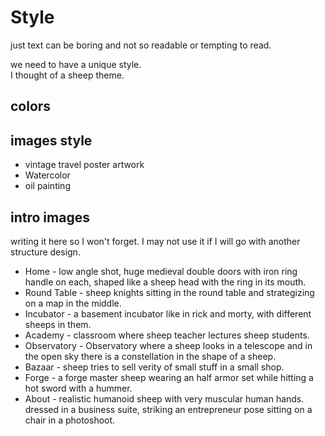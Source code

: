 # Style

just text can be boring and not so readable or tempting to read.

we need to have a unique style.  
I thought of a sheep theme.

## colors

## images style

- vintage travel poster artwork
- Watercolor
- oil painting

## intro images

writing it here so I won't forget. I may not use it if I will go with another structure design.

- Home - low angle shot, huge medieval double doors with iron ring handle on each, shaped like a sheep head with the ring in its mouth.
- Round Table - sheep knights sitting in the round table and strategizing on a map in the middle.
- Incubator - a basement incubator like in rick and morty, with different sheeps in them.
- Academy - classroom where sheep teacher lectures sheep students.
- Observatory - Observatory where a sheep looks in a telescope and in the open sky there is a constellation in the shape of a sheep.
- Bazaar - sheep tries to sell verity of small stuff in a small shop.
- Forge - a forge master sheep wearing an half armor set while hitting a hot sword with a hummer.
- About - realistic humanoid sheep with very muscular human hands. dressed in a business suite, striking an entrepreneur pose sitting on a chair in a photoshoot.
